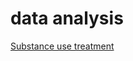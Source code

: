 # data analysis

[Substance use treatment](https://heartofsaigon.github.io/data_analysis/TEDS/mock-exam.pdf)
